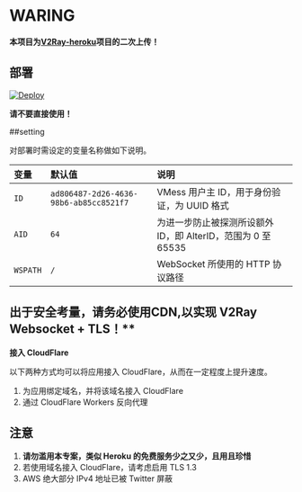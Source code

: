 # WARING

**本项目为[V2Ray-heroku](https://github.com/bclswl0827/v2ray-heroku)项目的二次上传！** 

## 部署


[![Deploy](https://www.herokucdn.com/deploy/button.png)](https://dashboard.heroku.com/new?template=https://github.com/MikasaA-kaman/v2ray-heroku)

**请不要直接使用！**


##setting

对部署时需设定的变量名称做如下说明。

| 变量 | 默认值 | 说明 |
| :--- | :--- | :--- |
| `ID` | `ad806487-2d26-4636-98b6-ab85cc8521f7` | VMess 用户主 ID，用于身份验证，为 UUID 格式 |
| `AID` | `64` | 为进一步防止被探测所设额外 ID，即 AlterID，范围为 0 至 65535 |
| `WSPATH` | `/` | WebSocket 所使用的 HTTP 协议路径 |



## 出于安全考量，请务必使用CDN,以实现 V2Ray Websocket + TLS！**

**接入 CloudFlare**

以下两种方式均可以将应用接入 CloudFlare，从而在一定程度上提升速度。

 1. 为应用绑定域名，并将该域名接入 CloudFlare
 2. 通过 CloudFlare Workers 反向代理

## 注意

 1. **请勿滥用本专案，类似 Heroku 的免费服务少之又少，且用且珍惜**
 2. 若使用域名接入 CloudFlare，请考虑启用 TLS 1.3
 3. AWS 绝大部分 IPv4 地址已被 Twitter 屏蔽
